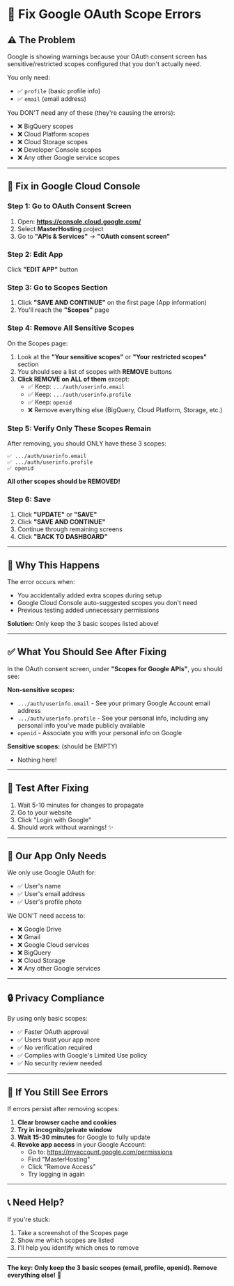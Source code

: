 # 🔧 Fix Google OAuth Scope Errors

## ⚠️ The Problem

Google is showing warnings because your OAuth consent screen has sensitive/restricted scopes configured that you don't actually need.

You only need:
- ✅ `profile` (basic profile info)
- ✅ `email` (email address)

You DON'T need any of these (they're causing the errors):
- ❌ BigQuery scopes
- ❌ Cloud Platform scopes
- ❌ Cloud Storage scopes
- ❌ Developer Console scopes
- ❌ Any other Google service scopes

---

## 🔧 Fix in Google Cloud Console

### **Step 1: Go to OAuth Consent Screen**

1. Open: **https://console.cloud.google.com/**
2. Select **MasterHosting** project
3. Go to **"APIs & Services"** → **"OAuth consent screen"**

### **Step 2: Edit App**

Click **"EDIT APP"** button

### **Step 3: Go to Scopes Section**

1. Click **"SAVE AND CONTINUE"** on the first page (App information)
2. You'll reach the **"Scopes"** page

### **Step 4: Remove All Sensitive Scopes**

On the Scopes page:

1. Look at the **"Your sensitive scopes"** or **"Your restricted scopes"** section
2. You should see a list of scopes with **REMOVE** buttons
3. **Click REMOVE on ALL of them** except:
   - ✅ Keep: `.../auth/userinfo.email`
   - ✅ Keep: `.../auth/userinfo.profile`  
   - ✅ Keep: `openid`
   - ❌ Remove everything else (BigQuery, Cloud Platform, Storage, etc.)

### **Step 5: Verify Only These Scopes Remain**

After removing, you should ONLY have these 3 scopes:

```
✅ .../auth/userinfo.email
✅ .../auth/userinfo.profile
✅ openid
```

**All other scopes should be REMOVED!**

### **Step 6: Save**

1. Click **"UPDATE"** or **"SAVE"**
2. Click **"SAVE AND CONTINUE"**
3. Continue through remaining screens
4. Click **"BACK TO DASHBOARD"**

---

## 🎯 Why This Happens

The error occurs when:
- You accidentally added extra scopes during setup
- Google Cloud Console auto-suggested scopes you don't need
- Previous testing added unnecessary permissions

**Solution:** Only keep the 3 basic scopes listed above!

---

## ✅ What You Should See After Fixing

In the OAuth consent screen, under **"Scopes for Google APIs"**, you should see:

**Non-sensitive scopes:**
- `.../auth/userinfo.email` - See your primary Google Account email address
- `.../auth/userinfo.profile` - See your personal info, including any personal info you've made publicly available
- `openid` - Associate you with your personal info on Google

**Sensitive scopes:** (should be EMPTY)
- Nothing here!

---

## 🧪 Test After Fixing

1. Wait 5-10 minutes for changes to propagate
2. Go to your website
3. Click "Login with Google"
4. Should work without warnings! ✨

---

## 📝 Our App Only Needs

We only use Google OAuth for:
- ✅ User's name
- ✅ User's email address
- ✅ User's profile photo

We DON'T need access to:
- ❌ Google Drive
- ❌ Gmail
- ❌ Google Cloud services
- ❌ BigQuery
- ❌ Cloud Storage
- ❌ Any other Google services

---

## 🔒 Privacy Compliance

By using only basic scopes:
- ✅ Faster OAuth approval
- ✅ Users trust your app more
- ✅ No verification required
- ✅ Complies with Google's Limited Use policy
- ✅ No security review needed

---

## 🚨 If You Still See Errors

If errors persist after removing scopes:

1. **Clear browser cache and cookies**
2. **Try in incognito/private window**
3. **Wait 15-30 minutes** for Google to fully update
4. **Revoke app access** in your Google Account:
   - Go to: https://myaccount.google.com/permissions
   - Find "MasterHosting"
   - Click "Remove Access"
   - Try logging in again

---

## 📞 Need Help?

If you're stuck:
1. Take a screenshot of the Scopes page
2. Show me which scopes are listed
3. I'll help you identify which ones to remove

---

**The key: Only keep the 3 basic scopes (email, profile, openid). Remove everything else!** 🔑
